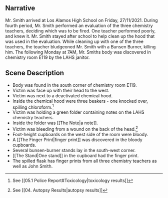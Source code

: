 ## Narrative
Mr. Smith arrived at Los Alamos High School on Friday, 27/11/2021. During fourth period, Mr. Smith performed an evaluation of the three chemistry teachers, deciding which was to be fired. One teacher performed poorly, and knew it. Mr. Smith stayed after school to help clean up the hood that was used in the evaluation. While cleaning up with one of the three teachers, the teacher bludgeoned Mr. Smith with a Bunsen Burner, killing him. The following Monday at 7AM, Mr. Smiths body was discovered in chemistry room E119 by the LAHS janitor.

## Scene Description
- Body was found in the south corner of chemistry room E119.
- Victim was face up with their head to the west.
- Victim was next to a deactivated chemical hood.
- Inside the chemical hood were three beakers - one knocked over, spilling chloroform.[^1]
- Victim was holding a green folder containing notes on the LAHS chemistry teachers.
- Inside the folder was [[The Note|a note]].
- Victim was bleeding from a wound on the back of the head.[^2]
- Foot-height cupboards on the west side of the room were bloody.
- A [[The Finger Print|finger print]] was discovered in the bloody cupboards.
- Several bunsen-burner stands lay in the south-west corner.
- [[The Stand|One stand]] in the cupboard had the finger print.
- The spilled flask has finger prints from all three chemistry teachers as well as John Smith.

[^1]: See [[05.1 Police Report#Toxicology|toxicology results]]
[^2]: See [[04. Autopsy Results|autopsy results]]
